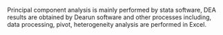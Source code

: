 Principal component analysis is mainly performed by stata software, DEA results are obtained by Dearun software and other processes including, data processing, pivot, heterogeneity analysis are performed in Excel.
